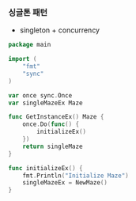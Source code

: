 ### 싱글톤 패턴
- singleton + concurrency

```go
package main

import (
	"fmt"
	"sync"
)

var once sync.Once
var singleMazeEx Maze

func GetInstanceEx() Maze {
	once.Do(func() {
		initializeEx()
	})
	return singleMaze
}

func initializeEx() {
	fmt.Println("Initialize Maze")
	singleMazeEx = NewMaze()
}
```